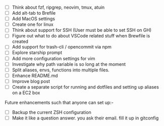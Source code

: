 - [ ] Think about fzf, ripgrep, neovim, tmux, atuin
- [ ] Add alt-tab to Brefile
- [ ] Add MacOS settings
- [ ] Create one for linux
- [ ] Think about support for SSH (User must be able to set SSH on GH)
- [ ] Figure out what to do about VSCode related stuff when Brewfile is created
- [ ] Add support for trash-cli / opencommit via npm
- [ ] Explore starship prompt
- [ ] Add more configuration settings for vim
- [ ] Investigate why path variable is so long at the moment
- [ ] Split aliases, envs, functions into multiple files.
- [ ] Enhance README.md
- [ ] Improve blog post
- [ ] Create a separate script for running and dotfiles and setting up aliases on a EC2 box

Future enhancements such that anyone can set up:-
- [ ] Backup the current ZSH configuration
- [ ] Make it like a question answer. you ask their email. fill it up in gitconfig
